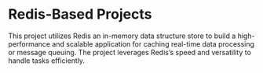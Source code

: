 # Redis-Based Projects 
This project utilizes Redis an in-memory data structure store to build a high-performance and scalable application for caching real-time data processing or message queuing. The project leverages Redis’s speed and versatility to handle tasks efficiently. 
